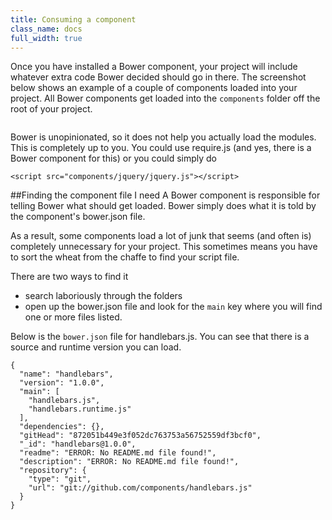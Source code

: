 ```yaml
---
title: Consuming a component
class_name: docs
full_width: true
---
```


Once you have installed a Bower component, your project will include whatever extra code Bower decided should go in there. The screenshot below shows an example of a couple of components loaded into your project. All Bower components get loaded into the `components` folder off the root of your project.

![]()

Bower is unopinionated, so it does not help you actually load the modules. This is completely up to you. You could use require.js (and yes, there is a Bower component for this) or you could simply do

	<script src="components/jquery/jquery.js"></script>

##Finding the component file I need
A Bower component is responsible for telling Bower what should get loaded. Bower simply does what it is told by the component's bower.json file.

As a result, some components load a lot of junk that seems (and often is) completely unnecessary for your project. This sometimes means you have to sort the wheat from the chaffe to find your script file.

There are two ways to find it

- search laboriously through the folders
- open up the bower.json file and look for the `main` key where you will find one or more files listed.

Below is the `bower.json` file for handlebars.js. You can see that there is a source and runtime version you can load.

	{
	  "name": "handlebars",
	  "version": "1.0.0",
	  "main": [
	    "handlebars.js",
	    "handlebars.runtime.js"
	  ],
	  "dependencies": {},
	  "gitHead": "872051b449e3f052dc763753a56752559df3bcf0",
	  "_id": "handlebars@1.0.0",
	  "readme": "ERROR: No README.md file found!",
	  "description": "ERROR: No README.md file found!",
	  "repository": {
	    "type": "git",
	    "url": "git://github.com/components/handlebars.js"
	  }
	}
